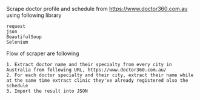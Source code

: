 Scrape doctor profile and schedule from https://www.doctor360.com.au using following library

    request
    json
    BeautifulSoup
    Selenium

Flow of scraper are following

    1. Extract doctor name and their specialty from every city in Australia from following URL, https://www.doctor360.com.au/
    2. For each doctor specialty and their city, extract their name while at the same time extract clinic they've already registered also the schedule
    3. Import the result into JSON
    
